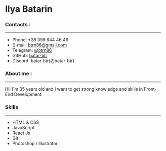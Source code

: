 # Ilya Batarin

### Contacts :
___

* Phone: +38 099 644 46 49
* E-mail: btrn86@gmail.com
* Telegram: [@btrn86](https://t.me/btrn86)
* GitHub: [batar-btr](https://github.com/batar-btr)
* Discord: batar-btr(@batar-btr)

### About me :
___
Hi! I`m 35 years old and I want to get strong knowledge and skills in Front-End Development.

### Skills
___
* HTML & CSS
* JavaScript
* React Js
* Git
* Photoshop / Illustrator